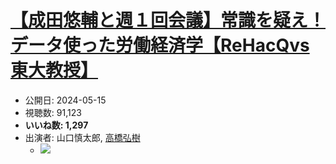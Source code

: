 # [【成田悠輔と週１回会議】常識を疑え！データ使った労働経済学【ReHacQvs東大教授】](https://www.youtube.com/watch?v=5QojGBQ0dho)
-   公開日: 2024-05-15
-   視聴数: 91,123
-   **いいね数: 1,297**
-   出演者: 山口慎太郎, [高橋弘樹](/rehacq_fan/people/高橋弘樹 "wikilink")
    - [![](https://img.youtube.com/vi/5QojGBQ0dho/hqdefault.jpg)](https://www.youtube.com/watch?v=5QojGBQ0dho)
